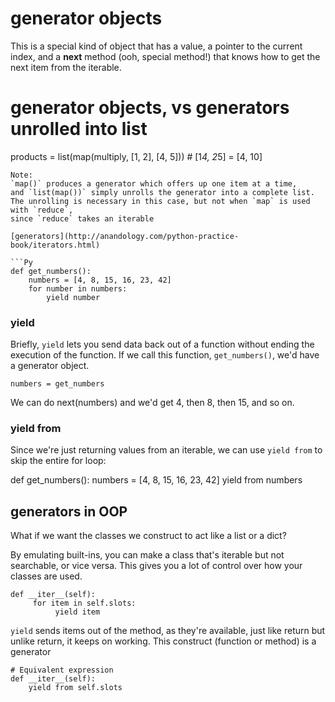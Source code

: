 # generator objects

This is a special kind of object that has a value, a pointer to the current index, and a __next__ method (ooh, special method!) that knows how to get the next item from the iterable.

# generator objects, vs generators unrolled into list
products = list(map(multiply, [1, 2], [4, 5]))   # [1*4, 2*5] = [4, 10]
```
Note:
`map()` produces a generator which offers up one item at a time,
and `list(map())` simply unrolls the generator into a complete list.
The unrolling is necessary in this case, but not when `map` is used with `reduce`,
since `reduce` takes an iterable

[generators](http://anandology.com/python-practice-book/iterators.html)

```Py
def get_numbers():
    numbers = [4, 8, 15, 16, 23, 42]
    for number in numbers:
        yield number
```
### yield

Briefly, `yield` lets you send data back out of a function without ending the execution of the function.
If we call this function, `get_numbers()`, we'd have a generator object.

`numbers = get_numbers`

We can do next(numbers) and we'd get 4, then 8, then 15, and so on.

### yield from

Since we're just returning values from an iterable, we can use `yield from` to skip the entire for loop:

def get_numbers():
    numbers = [4, 8, 15, 16, 23, 42]
    yield from numbers


## generators in OOP

What if we want the classes we construct to act like a list or a dict?

By emulating built-ins, you can make a class that's iterable but not searchable, or vice versa. This gives you a lot of control over how your classes are used.

```
def __iter__(self):
     for item in self.slots:
          yield item
```

`yield` sends items out of the method, as they're available, just like return
but unlike return, it keeps on working.
This construct (function or method) is a generator

```
# Equivalent expression
def __iter__(self):
    yield from self.slots
```
